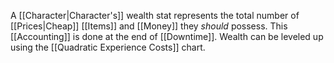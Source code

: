 A [[Character|Character's]] wealth stat represents the total number of [[Prices|Cheap]] [[Items]] and [[Money]] they *should* possess. This [[Accounting]] is done at the end of [[Downtime]]. Wealth can be leveled up using the [[Quadratic Experience Costs]] chart.